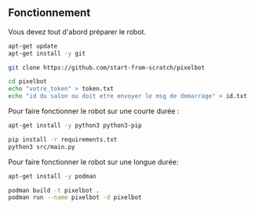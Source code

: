 ## Fonctionnement
Vous devez tout d'abord préparer le robot.
```bash
apt-get update
apt-get install -y git

git clone https://github.com/start-from-scratch/pixelbot

cd pixelbot
echo "votre_token" > token.txt
echo "id du salon ou doit etre envoyer le msg de demarrage" > id.txt
```

Pour faire fonctionner le robot sur une courte durée :
```bash
apt-get install -y python3 python3-pip

pip install -r requirements.txt
python3 src/main.py
```

Pour faire fonctionner le robot sur une longue durée:
```bash
apt-get install -y podman

podman build -t pixelbot .
podman run --name pixelbot -d pixelbot
```
